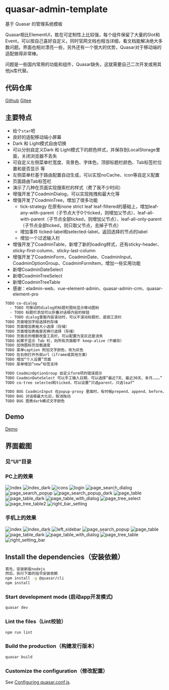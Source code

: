 # quasar-admin-template

基于 Quasar 的管理系统模板

Quasar相比ElementUI，胜在可定制性上比较强，每个组件保留了大量的Slot和Event，可以按自己喜好自定义，同时官网文档也相当详细，看文档能解决绝大多数问题。界面也相对漂亮一些，另外还有一个很大的优势，Quasar对于移动端的适配做得非常棒。

问题是一些国内常用的功能和组件，Quasar缺失，这就需要自己二次开发或用其他js库代替。

## 代码仓库
[Github](https://github.com/jinjingmail/quasar-admin-template)
[Gitee](https://gitee.com/jinjinge/quasar-admin-template)

## 主要特点
- 给个`star`吧
- 良好的适配移动端小屏幕
- Dark 和 Light模式自由切换
- 可以分别自定义Dark 和 Light模式下的颜色样式，并保存到LocalStorage里面，关闭浏览器不丢失
 - 可自定义左侧菜单栏宽度、背景色、字体色，顶部标题栏颜色、Tab标签栏位置和是否显示 等
- 左侧菜单栏基于路由配置自动生成，可以实现noCache、icon等自定义配置
- 页面路由Tab标签栏
- 演示了几种在页面实现搜索栏的样式（费了我不少时间）
- 增强开发了CoadminDialog，可以实现拖拽和最大化等
- 增强开发了CoadminTree，增加了很多功能
  - tick-strategy 在原有none strict leaf leaf-filtered的基础上，增加leaf-any-with-parent（子节点大于0个ticked，则增加父节点）、leaf-all-with-parent（子节点全部ticked，则增加父节点）、leaf-all-only-parent（子节点全部ticked，则只取父节点，去掉子节点）
  - 增加事件 ticked-label和selected-label，返回选择的节点的label
  - 增加一个过滤输入栏
- 增强开发了CoadminTable，新增了新的loading样式，还有sticky-header、sticky-first-column、sticky-last-column
- 增强开发了CoadminForm，CoadminDate、CoadminInput、CoadminOptionGroup、CoadminFormItem，增加一些实用功能
- 新增CoadminDateSelect
- 新增CoadminTreeSelect
- 新增CoadminTreeTable
- 感谢：eladmin-web、vue-element-admin、quasar-admin-crm、quasar-element-pro

```bash
TODO co-dialog
  - TODO 可移动的dialog的标题栏图标显示移动图标
  - TODO 标题栏添加可以折叠对话框内容的按钮
  - TODO dialog里面内容滚动时，可以不滚动标题栏、底部工具栏
TODO 页面增加字段选择的存储
TODO 页面增加表格大小选择（存储）
TODO 页面增加表格是否换行选择（存储）
TODO 页面总的增删改查工具栏，可以配置为变灰还是消失
TODO 如果不显示 Tab 栏，则所有页面都不 keep-alive（不缓存）
TODO 加快图标页加载速度
TODO 菜单caption 附加文字颜色，改为灰色
TODO 在右侧打开外部url（iframe或其他方案）
TODO 增加“个人设置”页面
TODO 菜单增加“new”标签支持

TODO CoadminOptionGroup 自定义form项的错误提示
TODO CoadminDateSelect 可以手工输入日期、可以选择“最近7天、最近30天、本月、。。。”
TODO co-tree selected和ticked，可以设置“只选parent，只选leaf”

TODO BUG CoadminInput 在popup-proxy 里面时，有时候prepend、append、before、after 的slot会失效
TODO BUG 对话框最大化后，取消拖动
TODO BUG 图表dark模式文字颜色
```

## Demo
[Demo](http://jinjinge.gitee.io/quasar-admin-template)

## 界面截图
### 见“UI”目录
### PC上的效果
![index](https://gitee.com/jinjinge/quasar-admin-template/raw/main/UI/v0.9/index.jpg)
![index_dark](https://gitee.com/jinjinge/quasar-admin-template/raw/main/UI/v0.9/index_dark.jpg)
![icons](https://gitee.com/jinjinge/quasar-admin-template/raw/main/UI/v0.9/icons.jpg)
![login](https://gitee.com/jinjinge/quasar-admin-template/raw/main/UI/v0.9/login.jpg)
![page_search_dialog](https://gitee.com/jinjinge/quasar-admin-template/raw/main/UI/v0.9/page_search_dialog.jpg)
![page_search_popup](https://gitee.com/jinjinge/quasar-admin-template/raw/main/UI/v0.9/page_search_popup.jpg)
![page_search_popup_dark](https://gitee.com/jinjinge/quasar-admin-template/raw/main/UI/v0.9/page_search_popup_dark.jpg)
![page_table](https://gitee.com/jinjinge/quasar-admin-template/raw/main/UI/v0.9/page_table.jpg)
![page_table_dark](https://gitee.com/jinjinge/quasar-admin-template/raw/main/UI/v0.9/page_table_dark.jpg)
![page_table_with_dialog](https://gitee.com/jinjinge/quasar-admin-template/raw/main/UI/v0.9/page_table_with_dialog.jpg)
![page_tree_select](https://gitee.com/jinjinge/quasar-admin-template/raw/main/UI/v0.9/page_tree_select.jpg)
![page_tree_table2](https://gitee.com/jinjinge/quasar-admin-template/raw/main/UI/v0.9/page_tree_table2.jpg)
![right_bar_setting](https://gitee.com/jinjinge/quasar-admin-template/raw/main/UI/v0.9/right_bar_setting.jpg)

### 手机上的效果
![index](https://gitee.com/jinjinge/quasar-admin-template/raw/main/UI/v0.9/mobile/index.png)
![index_dark](https://gitee.com/jinjinge/quasar-admin-template/raw/main/UI/v0.9/mobile/index_dark.png)
![left_sidebar](https://gitee.com/jinjinge/quasar-admin-template/raw/main/UI/v0.9/mobile/left_sidebar.png)
![page_search_popup](https://gitee.com/jinjinge/quasar-admin-template/raw/main/UI/v0.9/mobile/page_search_popup.png)
![page_table](https://gitee.com/jinjinge/quasar-admin-template/raw/main/UI/v0.9/mobile/page_table.png)
![page_table_dark](https://gitee.com/jinjinge/quasar-admin-template/raw/main/UI/v0.9/mobile/page_table_dark.png)
![page_table_with_dialog](https://gitee.com/jinjinge/quasar-admin-template/raw/main/UI/v0.9/mobile/page_table_with_dialog.png)
![page_tree_table](https://gitee.com/jinjinge/quasar-admin-template/raw/main/UI/v0.9/mobile/page_tree_table.png)
![right_setting_bar](https://gitee.com/jinjinge/quasar-admin-template/raw/main/UI/v0.9/mobile/right_setting_bar.png)


## Install the dependencies（安装依赖）
```bash
首先，安装新版nodejs
然后，执行下面的指令安装依赖
npm install -g @quasar/cli
npm install
```

### Start development mode (启动app开发模式)
```bash
quasar dev
```

### Lint the files（Lint校验）
```bash
npm run lint
```

### Build the production（构建发行版本）
```bash
quasar build
```

### Customize the configuration（修改配置）
See [Configuring quasar.conf.js](https://quasar.dev/quasar-cli/quasar-conf-js).
